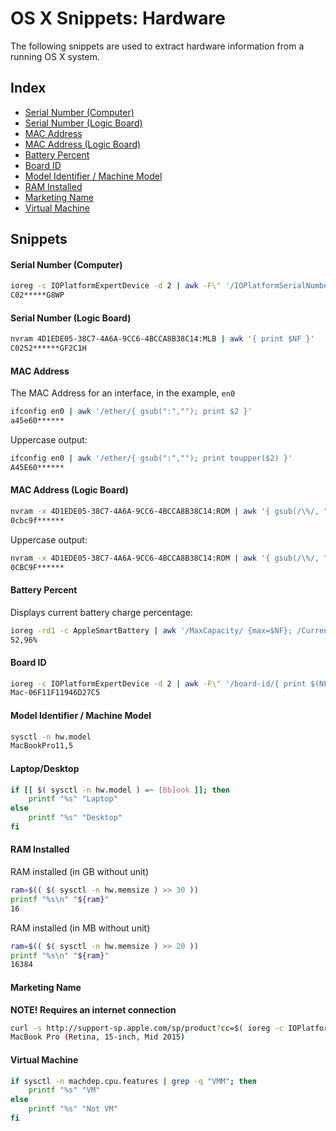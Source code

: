 # OS X Snippets: Hardware 

The following snippets are used to extract hardware information from a running OS X system.

## Index

* [Serial Number (Computer)](https://github.com/erikberglund/Scripts/blob/master/snippets/osx_hardware.md#serial-number-computer)
* [Serial Number (Logic Board)](https://github.com/erikberglund/Scripts/blob/master/snippets/osx_hardware.md#serial-number-logic-board)
* [MAC Address](https://github.com/erikberglund/Scripts/blob/master/snippets/osx_hardware.md#mac-address)
* [MAC Address (Logic Board)](https://github.com/erikberglund/Scripts/blob/master/snippets/osx_hardware.md#mac-address-logic-board)
* [Battery Percent](https://github.com/erikberglund/Scripts/blob/master/snippets/osx_hardware.md#battery-percent)
* [Board ID](https://github.com/erikberglund/Scripts/blob/master/snippets/osx_hardware.md#board-id)
* [Model Identifier / Machine Model](https://github.com/erikberglund/Scripts/blob/master/snippets/osx_hardware.md#model-identifier--machine-model)
* [RAM Installed](https://github.com/erikberglund/Scripts/blob/master/snippets/osx_hardware.md#ram-installed)
* [Marketing Name](https://github.com/erikberglund/Scripts/blob/master/snippets/osx_hardware.md#marketing-name)
* [Virtual Machine](https://github.com/erikberglund/Scripts/blob/master/snippets/osx_hardware.md#virtual-machine)

## Snippets

#### Serial Number (Computer)

```bash
ioreg -c IOPlatformExpertDevice -d 2 | awk -F\" '/IOPlatformSerialNumber/{ print $(NF-1) }'
C02*****G8WP
```

#### Serial Number (Logic Board)

```bash
nvram 4D1EDE05-38C7-4A6A-9CC6-4BCCA8B38C14:MLB | awk '{ print $NF }'
C0252******GF2C1H
```

#### MAC Address

The MAC Address for an interface, in the example, `en0`

```bash
ifconfig en0 | awk '/ether/{ gsub(":",""); print $2 }'
a45e60******
```

Uppercase output:

```bash
ifconfig en0 | awk '/ether/{ gsub(":",""); print toupper($2) }'
A45E60******
```

#### MAC Address (Logic Board)

```bash
nvram -x 4D1EDE05-38C7-4A6A-9CC6-4BCCA8B38C14:ROM | awk '{ gsub(/\%/, ""); print $NF }'
0cbc9f******
```

Uppercase output:

```bash
nvram -x 4D1EDE05-38C7-4A6A-9CC6-4BCCA8B38C14:ROM | awk '{ gsub(/\%/, ""); print toupper($NF) }'
0CBC9F******
```

#### Battery Percent

Displays current battery charge percentage:

```bash
ioreg -rd1 -c AppleSmartBattery | awk '/MaxCapacity/ {max=$NF}; /CurrentCapacity/ {current=$NF} END{OFMT="%.2f%%"; print((100*current)/max)}'
52,96%
```

#### Board ID

```bash
ioreg -c IOPlatformExpertDevice -d 2 | awk -F\" '/board-id/{ print $(NF-1) }'
Mac-06F11F11946D27C5
```

#### Model Identifier / Machine Model

```bash
sysctl -n hw.model
MacBookPro11,5
```

#### Laptop/Desktop

```bash
if [[ $( sysctl -n hw.model ) =~ [Bb]ook ]]; then
	printf "%s" "Laptop"
else
	printf "%s" "Desktop"	
fi
```

#### RAM Installed

RAM installed (in GB without unit)

```bash
ram=$(( $( sysctl -n hw.memsize ) >> 30 ))
printf "%s\n" "${ram}"
16
```

RAM installed (in MB without unit)

```bash
ram=$(( $( sysctl -n hw.memsize ) >> 20 ))
printf "%s\n" "${ram}"
16384
```

#### Marketing Name

**NOTE! Requires an internet connection**

```bash
curl -s http://support-sp.apple.com/sp/product?cc=$( ioreg -c IOPlatformExpertDevice -d 2 | awk -F\" '/IOPlatformSerialNumber/{ sn=$(NF-1); if (length(sn) == 12) count=3; else if (length(sn) == 11) count=2; print substr(sn, length(sn) - count, length(sn)) }' ) | xpath '/root/configCode/text()' 2>/dev/null
MacBook Pro (Retina, 15-inch, Mid 2015)
```

#### Virtual Machine

```bash
if sysctl -n machdep.cpu.features | grep -q "VMM"; then
	printf "%s" "VM"
else
	printf "%s" "Not VM"	
fi
```
